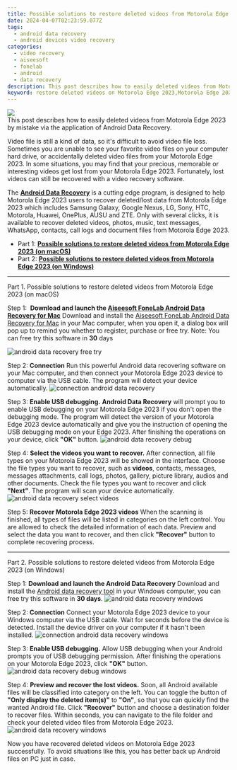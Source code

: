 ```yaml
---
title: Possible solutions to restore deleted videos from Motorola Edge 2023
date: 2024-04-07T02:23:59.077Z
tags: 
  - android data recovery
  - android devices video recovery
categories: 
  - video recovery
  - aiseesoft
  - fonelab
  - android
  - data recovery
description: This post describes how to easily deleted videos from Motorola Edge 2023 by mistake via the application of Android Data Recovery.
keyword: restore deleted videos on Motorola Edge 2023,Motorola Edge 2023 videos recovery,Regain missing videos on Motorola Edge 2023,undeleted videos from Motorola Edge 2023,recover lost videos from Motorola Edge 2023,broken Motorola Edge 2023 videos recovery solution,deletes video of Motorola Edge 2023,get back deleted video from Motorola Edge 2023 android,how can i get video back on Motorola Edge 2023,Motorola Edge 2023 all video delete,Motorola Edge 2023 reset but recover video,lost all video in Motorola Edge 2023 again
---
```


<img src="https://img0mobiles.techidaily.com/images/best-assets/devices/motorola/motorola-edge-2023/3.jpg" class="atpl-imgstyle"  />

<div class="atpl-content atpl-for-fonelab-android recover-video">

<div class="atpl-post-description-part-1">
This post describes how to easily deleted videos from Motorola Edge 2023 by mistake via the application of Android Data Recovery.
</div>

<div class="atpl-post-description-part-2">
<div class="tpl-content-sub-paragraph-normal">
    <p>
        Video file is still a kind of data, so it's difficult to avoid video file loss. Sometimes you are unable to see your favorite video files on your computer hard drive, or accidentally deleted video files from your Motorola Edge 2023. In some situations, you may find that your precious, memorable or interesting videos get lost from your Motorola Edge 2023. Fortunately, lost videos can still be recovered with a video recovery software.
    </p>
</div>

</div>

<div class="atpl-post-description-part-3">
<div class="tpl-content-sub-paragraph-normal">
    <p>
        The <a href="https://tools.techidaily.com/aiseesoft-android-data-recovery/" ><strong>Android Data Recovery</strong></a> is a cutting edge program, is designed to help Motorola Edge 2023 users to recover deleted/lost data from Motorola Edge 2023 which includes Samsung Galaxy, Google Nexus, LG, Sony, HTC, Motorola, Huawei, OnePlus, AUSU and ZTE. Only with several clicks, it is available to recover deleted videos, photos, music, text messages, WhatsApp, contacts, call logs and document files from Motorola Edge 2023.
    </p>
</div>
</div>

<ul>
  <li>Part 1: <strong><a href="#p1"> Possible solutions to restore deleted videos from Motorola Edge 2023  (on macOS)</a></strong></li>
  <li>Part 2: <strong><a href="#p2"> Possible solutions to restore deleted videos from Motorola Edge 2023  (on Windows)</a></strong></li>
</ul>

<!-- Part 1 -->
<a id="p1" name="p1" ></a><hr>

<div>
  <span class="atpl-step-part-style">Part 1. Possible solutions to restore deleted videos from Motorola Edge 2023 (on macOS)</span>
</div>  

<span class="atpl-stepstyle-a"><span>Step 1: </span></span> <strong>Download and launch the <a href="https://tools.techidaily.com/aiseesoft-android-data-recovery-for-mac/" >Aiseesoft FoneLab Android Data Recovery for Mac</a></strong>
Download and install the <a href="https://tools.techidaily.com/aiseesoft-android-data-recovery-for-mac/" >Aiseesoft FoneLab Android Data Recovery for Mac</a> in your Mac computer, when you open it, a dialog box will pop up to remind you whether to register, purchase or free try.
Note: You can free try this software in <strong>30</strong> days

<img src="https://tools.techidaily.com/images/apps/aiseesoft/android-data-recovery/mac-free-try.png" class="atpl-imgstyle" alt="android data recovery free try" />

<span class="atpl-stepstyle-a"><span>Step 2: </span></span> <strong>Connection</strong>
Run this powerful Android data recovering software on your Mac computer, and then connect your Motorola Edge 2023 device to computer via the USB cable. The program will detect your device automatically.
<img src="https://tools.techidaily.com/images/apps/aiseesoft/android-data-recovery/mac-connection-interface.jpg" class="atpl-imgstyle" alt="connection android data recovery" />

<span class="atpl-stepstyle-a"><span>Step 3: </span></span> <strong>Enable USB debugging.</strong>
<strong>Android Data Recovery</strong> will prompt you to enable USB debugging on your Motorola Edge 2023 if you don't open the debugging mode. The program will detect the version of your Motorola Edge 2023 device automatically and give you the instruction of opening the USB debugging mode on your Edge 2023. After finishing the operations on your device, click <strong>"OK"</strong> button.
<img src="https://tools.techidaily.com/images/apps/aiseesoft/android-data-recovery/mac-android-usb-debug.jpg"  class="atpl-imgstyle" alt="android data recovery debug" />

<span class="atpl-stepstyle-a"><span>Step 4: </span></span> <strong>Select the videos you want to recover.</strong>
After connection, all file types on your Motorola Edge 2023 will be showed in the interface. Choose the file types you want to recover, such as <strong>videos</strong>, contacts, messages, messages attachments, call logs, photos, gallery, picture library,  audios and other documents. Check the file types you want to recover and click <b>"Next"</b>. The program will scan your device automatically.
<img src="https://tools.techidaily.com/images/apps/aiseesoft/android-data-recovery/mac-choose-type-videos.jpg" class="atpl-imgstyle" alt="android data recovery select videos" />

<span class="atpl-stepstyle-a"><span>Step 5: </span></span> <strong>Recover Motorola Edge 2023 videos</strong>
When the scanning is finished, all types of files will be listed in categories on the left control. You are allowed to check the detailed information of each data. Preview and select the data you want to recover, and then click <b>"Recover"</b> button to complete recovering process.


<a id="p2" name="p2"></a><hr>

<!-- Part 2 -->
<div>
<span class="atpl-step-part-style">Part 2. Possible solutions to restore deleted videos from Motorola Edge 2023 (on Windows)</span>
</div>

<span class="atpl-stepstyle-a"><span>Step 1: </span></span> <strong>Download and launch the Android Data Recovery</strong>
Download and install the <a href="https://tools.techidaily.com/aiseesoft-android-data-recovery-for-win/" >Android data recovery tool</a> in your Windows computer, you can free try this software in <b>30 days</b>.
<img src="https://tools.techidaily.com/images/apps/aiseesoft/android-data-recovery/win-start-interface.png"  class="atpl-imgstyle" alt="android data recovery windows" />

<span class="atpl-stepstyle-a"><span>Step 2: </span></span> <strong>Connection</strong>
Connect your Motorola Edge 2023 device to your Windows computer via the USB cable. Wait for seconds before the device is detected. Install the device driver on your computer if it hasn't been installed.
<img src="https://tools.techidaily.com/images/apps/aiseesoft/android-data-recovery/win-connection-interface.png" class="atpl-imgstyle" alt="connection android data recovery windows" />

<span class="atpl-stepstyle-a"><span>Step 3: </span></span> <strong>Enable USB debugging.</strong>
Allow USB debugging when your Android prompts you of USB debugging permission. After finishing the operations on your Motorola Edge 2023, click <b>"OK"</b> button.
<img src="https://tools.techidaily.com/images/apps/aiseesoft/android-data-recovery/win-android-usb-debug.png" class="atpl-imgstyle" alt="android data recovery debug windows" />

<span class="atpl-stepstyle-a"><span>Step 4: </span></span> <strong>Preview and recover the lost videos.</strong>
Soon, all Android available files will be classified into category on the left. You can toggle the button of <b>"Only display the deleted item(s)"</b> to <b>"On"</b>, so that you can quickly find the wanted Android file. Click <b>"Recover"</b> button and choose a destination folder to recover files. Within seconds, you can navigate to the file folder and check your deleted video files from Motorola Edge 2023.
<img src="https://tools.techidaily.com/images/apps/aiseesoft/android-data-recovery/win-recover-videos.jpg" class="atpl-imgstyle" alt="android data recovery windows" />

<div class="atpl-post-description-part-4">
<div class="tpl-content-sub-paragraph-normal">
    <p>
        Now you have recovered deleted videos on Motorola Edge 2023 successfully. To avoid situations like this, you has better back up Android files on PC just in case.
    </p>
</div>
</div>

<ins class="adsbygoogle"
     style="display:block"
     data-ad-client="ca-pub-7571918770474297"
     data-ad-slot="8358498916"
     data-ad-format="auto"
     data-full-width-responsive="true"></ins>



</div>
<ins class="adsbygoogle"
    style="display:block"
    data-ad-format="autorelaxed"
    data-ad-client="ca-pub-7571918770474297"
    data-ad-slot="1223367746"></ins>
